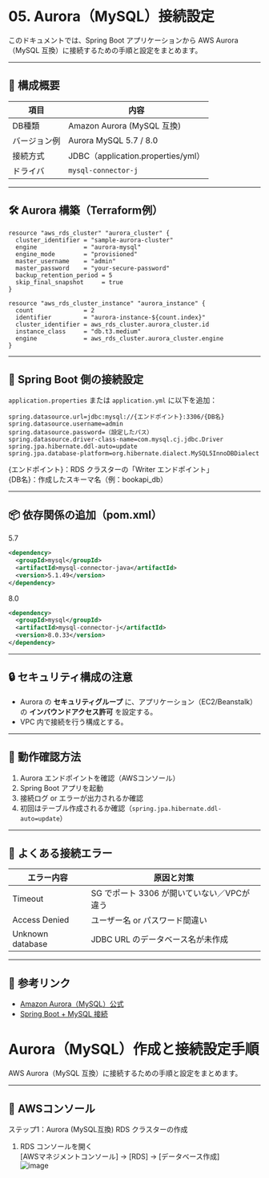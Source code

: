 # 05. Aurora（MySQL）接続設定

このドキュメントでは、Spring Boot アプリケーションから AWS Aurora（MySQL 互換）に接続するための手順と設定をまとめます。

---

## 🧱 構成概要

| 項目 | 内容 |
|------|------|
| DB種類 | Amazon Aurora (MySQL 互換) |
| バージョン例 | Aurora MySQL 5.7 / 8.0 |
| 接続方式 | JDBC（application.properties/yml） |
| ドライバ | `mysql-connector-j` |

---

## 🛠 Aurora 構築（Terraform例）

```hcl
resource "aws_rds_cluster" "aurora_cluster" {
  cluster_identifier = "sample-aurora-cluster"
  engine             = "aurora-mysql"
  engine_mode        = "provisioned"
  master_username    = "admin"
  master_password    = "your-secure-password"
  backup_retention_period = 5
  skip_final_snapshot     = true
}

resource "aws_rds_cluster_instance" "aurora_instance" {
  count              = 2
  identifier         = "aurora-instance-${count.index}"
  cluster_identifier = aws_rds_cluster.aurora_cluster.id
  instance_class     = "db.t3.medium"
  engine             = aws_rds_cluster.aurora_cluster.engine
}
```

---

## 🔗 Spring Boot 側の接続設定

`application.properties` または `application.yml` に以下を追加：

```properties
spring.datasource.url=jdbc:mysql://{エンドポイント}:3306/{DB名}
spring.datasource.username=admin
spring.datasource.password=（設定したパス）
spring.datasource.driver-class-name=com.mysql.cj.jdbc.Driver
spring.jpa.hibernate.ddl-auto=update
spring.jpa.database-platform=org.hibernate.dialect.MySQL5InnoDBDialect
```
{エンドポイント}：RDS クラスターの「Writer エンドポイント」  
{DB名}：作成したスキーマ名（例：bookapi_db）  

---

## 📦 依存関係の追加（pom.xml）
5.7  
```xml
<dependency>
  <groupId>mysql</groupId>
  <artifactId>mysql-connector-java</artifactId>
  <version>5.1.49</version>
</dependency>

```
  
8.0  
```xml
<dependency>
  <groupId>mysql</groupId>
  <artifactId>mysql-connector-j</artifactId>
  <version>8.0.33</version>
</dependency>
```

---

## 🔒 セキュリティ構成の注意

- Aurora の **セキュリティグループ** に、アプリケーション（EC2/Beanstalk）の **インバウンドアクセス許可** を設定する。
- VPC 内で接続を行う構成とする。

---

## 🧪 動作確認方法

1. Aurora エンドポイントを確認（AWSコンソール）
2. Spring Boot アプリを起動
3. 接続ログ or エラーが出力されるか確認
4. 初回はテーブル作成されるか確認（`spring.jpa.hibernate.ddl-auto=update`）

---

## 🚨 よくある接続エラー

| エラー内容 | 原因と対策 |
|------------|------------|
| Timeout | SG でポート 3306 が開いていない／VPCが違う |
| Access Denied | ユーザー名 or パスワード間違い |
| Unknown database | JDBC URL のデータベース名が未作成 |

---

## 🔗 参考リンク

- [Amazon Aurora（MySQL）公式](https://docs.aws.amazon.com/ja_jp/AmazonRDS/latest/AuroraUserGuide/)
- [Spring Boot + MySQL 接続](https://spring.io/guides/gs/accessing-data-mysql/)



# Aurora（MySQL）作成と接続設定手順

AWS Aurora（MySQL 互換）に接続するための手順と設定をまとめます。

---

## 🧱 AWSコンソール
 ステップ1：Aurora (MySQL互換) RDS クラスターの作成  
1. RDS コンソールを開く  
[AWSマネジメントコンソール] → [RDS] → [データベース作成]  
![image](https://github.com/user-attachments/assets/65070f08-0abc-430f-a0e8-6f38969fa31d)

